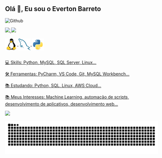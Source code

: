 ## Olá 👋, Eu sou o Everton Barreto
![Github](https://img.shields.io/github/followers/Evertinho?label=Follow&style=social)
<div>
  <a href="https://github.com/Evertinho">
  <img height="140em" src="https://github-readme-stats.vercel.app/api?username=Evertinho&show_icons=true&theme=dark&include_all_commits=true&count_private=true"/>
  <img height="140em" src="https://github-readme-stats.vercel.app/api/top-langs/?username=Evertinho&layout=compact&langs_count=7&theme=dark"/>
</div>
<div style="display: inline_block"><br>
  <img align="center" alt="Everton-Linux" height="40" width="40" src="https://raw.githubusercontent.com/devicons/devicon/master/icons/linux/linux-original.svg">
  <img align="center" alt="Everton-MySQL" height="40" width="40" src="https://raw.githubusercontent.com/devicons/devicon/master/icons/mysql/mysql-original.svg">
  <img align="center" alt="Everton-Python" height="40" width="40" src="https://raw.githubusercontent.com/devicons/devicon/master/icons/python/python-original.svg">
</div>
  
  ##

💻 Skills: Python, MySQL, SQL Server, Linux...

🛠️ Ferramentas: PyCharm, VS Code, Git, MySQL Workbench...

📚 Estudando: Python, SQL, Linux, AWS Cloud...

📚 Meus Interesses: Machine Learning, automação de scripts, desenvolvimento de aplicativos, desenvolvimento web...
  
 <a href = "mailto:barreto.everton2020@gmail.com"><img src="https://img.shields.io/badge/-Gmail-%23333?style=for-the-badge&logo=gmail&logoColor=white" target="_blank"></a>

![Snake animation](https://github.com/Evertinho/Evertinho/blob/output/github-contribution-grid-snake.svg)
<!--
**Evertinho/Evertinho** is a ✨ _special_ ✨ repository because its `README.md` (this file) appears on your GitHub profile.

Here are some ideas to get you started:

- 🔭 I’m currently working on ...
- 🌱 I’m currently learning ...
- 👯 I’m looking to collaborate on ...
- 🤔 I’m looking for help with ...
- 💬 Ask me about ...
- 📫 How to reach me: ...
- 😄 Pronouns: ...
- ⚡ Fun fact: ...
-->
